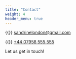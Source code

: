 ```yaml
---
title: "Contact"
weight: 4
header_menu: true
---
```


{{<icon class="fa fa-envelope">}}&nbsp;[sandrinelondon@gmail.com](mailto:sandrinelondon@gmail.com)

{{<icon class="fa fa-phone">}}&nbsp;[+44 07958 555 555](tel:+447958555555)

Let us get in touch!

